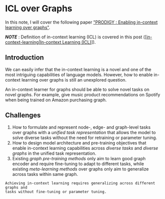 # ICL over Graphs

In this note, I will cover the following paper ["PRODIGY : Enabling in-context learning over graphs"](https://arxiv.org/abs/2305.12600).

_**NOTE**_ : Definition of in-context learning (ICL) is covered in this post ([[in-context-learning|In-context Learning (ICL)]]).


## Introduction

We can easily infer that the in-context learning is a novel and one of the most intriguing capabilities of language models. However, how to enable in-context learning over graphs is still an unexplored question.

An in-context learner for graphs should be able to solve novel tasks on novel graphs. For example, give music product recommendations on Spotify when being trained on Amazon purchasing graph. 

## Challenges
1. How to formulate and represent node-, edge- and graph-level tasks over graphs with a _unified task representation_ that allows the model to solve diverse tasks without the need for retraining or parameter tuning.
2. How to design model architecture and pre-training objectives that enable in-context learning capabilities across _diverse tasks_ and _diverse graphs_ in the unified task representation.
3. Existing _graph pre-training methods_ only aim to learn good graph encoder and require fine-tuning to adapt to different tasks, while existing _meta-learning methods_ over graphs only aim to generalize across tasks within same graph.

```
Achieving in-context learning requires generalizing across different graphs and
tasks without fine-tuning or parameter tuning.
```

## 




[//begin]: # "Autogenerated link references for markdown compatibility"
[in-context-learning|In-context Learning (ICL)]: ../Miscellaneous/in-context-learning "In-context Learning (ICL)"
[//end]: # "Autogenerated link references"